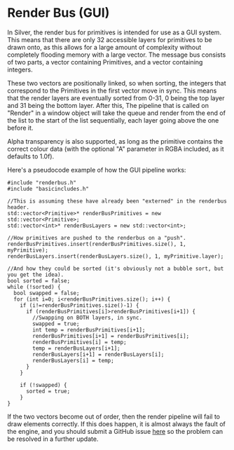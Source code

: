 # Render Bus (GUI)
In Silver, the render bus for primitives is intended for use as a GUI system. This means that there are only 32 accessible layers for primitives to be drawn onto, as this allows for a large amount of complexity without completely flooding memory with a large vector. The message bus consists of two parts, a vector containing Primitives, and a vector containing integers.

These two vectors are positionally linked, so when sorting, the integers that correspond to the Primitives in the first vector move in sync. This means that the render layers are eventually sorted from 0-31, 0 being the top layer and 31 being the bottom layer. After this, The pipeline that is called on "Render" in a window object will take the queue and render from the end of the list to the start of the list sequentially, each layer going above the one before it.

Alpha transparency is also supported, as long as the primitive contains the correct colour data (with the optional "A" parameter in RGBA included, as it defaults to 1.0f).

Here's a pseudocode example of how the GUI pipeline works:

    #include "renderbus.h"
    #include "basicincludes.h"
    
    //This is assuming these have already been "externed" in the renderbus header.
    std::vector<Primitive>* renderBusPrimitives = new std::vector<Primitive>;
    std::vector<int>* renderBusLayers = new std::vector<int>;
    
    //How primitives are pushed to the renderbus on a "push".
    renderBusPrimitives.insert(renderBusPrimitives.size(), 1, myPrimitive);
    renderBusLayers.insert(renderBusLayers.size(), 1, myPrimitive.layer);
    
    //And how they could be sorted (it's obviously not a bubble sort, but you get the idea).
    bool sorted = false;
    while (!sorted) {
      bool swapped = false;
      for (int i=0; i<renderBusPrimitives.size(); i++) {
        if (i!=renderBusPrimitives.size()-1) {
          if (renderBusPrimitives[i]>renderBusPrimitives[i+1]) {
            //Swapping on BOTH layers, in sync.
            swapped = true;
            int temp = renderBusPrimitives[i+1];
            renderBusPrimitives[i+1] = renderBusPrimitives[i];
            renderBusPrimitives[i] = temp;
            temp = renderBusLayers[i+1];
            renderBusLayers[i+1] = renderBusLayers[i];
            renderBusLayers[i] = temp;
          }
        }
        
        if (!swapped) {
          sorted = true;
        }
    }
    
If the two vectors become out of order, then the render pipeline will fail to draw elements correctly. If this does happen, it is almost always the fault of the engine, and you should submit a GitHub issue [here](https://github.com/c272/silver) so the problem can be resolved in a further update.
